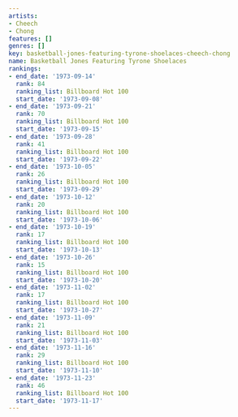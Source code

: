 ```yaml
---
artists:
- Cheech
- Chong
features: []
genres: []
key: basketball-jones-featuring-tyrone-shoelaces-cheech-chong
name: Basketball Jones Featuring Tyrone Shoelaces
rankings:
- end_date: '1973-09-14'
  rank: 84
  ranking_list: Billboard Hot 100
  start_date: '1973-09-08'
- end_date: '1973-09-21'
  rank: 70
  ranking_list: Billboard Hot 100
  start_date: '1973-09-15'
- end_date: '1973-09-28'
  rank: 41
  ranking_list: Billboard Hot 100
  start_date: '1973-09-22'
- end_date: '1973-10-05'
  rank: 26
  ranking_list: Billboard Hot 100
  start_date: '1973-09-29'
- end_date: '1973-10-12'
  rank: 20
  ranking_list: Billboard Hot 100
  start_date: '1973-10-06'
- end_date: '1973-10-19'
  rank: 17
  ranking_list: Billboard Hot 100
  start_date: '1973-10-13'
- end_date: '1973-10-26'
  rank: 15
  ranking_list: Billboard Hot 100
  start_date: '1973-10-20'
- end_date: '1973-11-02'
  rank: 17
  ranking_list: Billboard Hot 100
  start_date: '1973-10-27'
- end_date: '1973-11-09'
  rank: 21
  ranking_list: Billboard Hot 100
  start_date: '1973-11-03'
- end_date: '1973-11-16'
  rank: 29
  ranking_list: Billboard Hot 100
  start_date: '1973-11-10'
- end_date: '1973-11-23'
  rank: 46
  ranking_list: Billboard Hot 100
  start_date: '1973-11-17'
---
```


